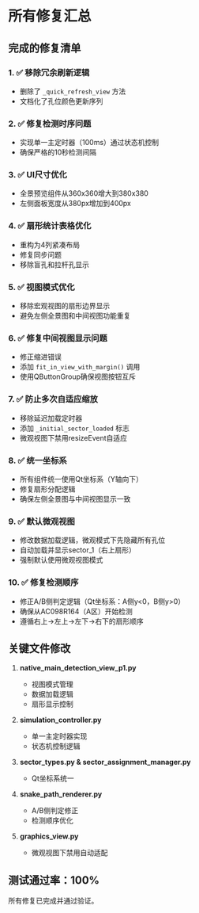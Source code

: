 # 所有修复汇总

## 完成的修复清单

### 1. ✅ 移除冗余刷新逻辑
- 删除了 `_quick_refresh_view` 方法
- 文档化了孔位颜色更新序列

### 2. ✅ 修复检测时序问题
- 实现单一主定时器（100ms）通过状态机控制
- 确保严格的10秒检测间隔

### 3. ✅ UI尺寸优化
- 全景预览组件从360x360增大到380x380
- 左侧面板宽度从380px增加到400px

### 4. ✅ 扇形统计表格优化
- 重构为4列紧凑布局
- 修复同步问题
- 移除盲孔和拉杆孔显示

### 5. ✅ 视图模式优化
- 移除宏观视图的扇形边界显示
- 避免左侧全景图和中间视图功能重复

### 6. ✅ 修复中间视图显示问题
- 修正缩进错误
- 添加 `fit_in_view_with_margin()` 调用
- 使用QButtonGroup确保视图按钮互斥

### 7. ✅ 防止多次自适应缩放
- 移除延迟加载定时器
- 添加 `_initial_sector_loaded` 标志
- 微观视图下禁用resizeEvent自适应

### 8. ✅ 统一坐标系
- 所有组件统一使用Qt坐标系（Y轴向下）
- 修复扇形分配逻辑
- 确保左侧全景图与中间视图显示一致

### 9. ✅ 默认微观视图
- 修改数据加载逻辑，微观模式下先隐藏所有孔位
- 自动加载并显示sector_1（右上扇形）
- 强制默认使用微观视图模式

### 10. ✅ 修复检测顺序
- 修正A/B侧判定逻辑（Qt坐标系：A侧y<0，B侧y>0）
- 确保从AC098R164（A区）开始检测
- 遵循右上→左上→左下→右下的扇形顺序

## 关键文件修改

1. **native_main_detection_view_p1.py**
   - 视图模式管理
   - 数据加载逻辑
   - 扇形显示控制

2. **simulation_controller.py**
   - 单一主定时器实现
   - 状态机控制逻辑

3. **sector_types.py & sector_assignment_manager.py**
   - Qt坐标系统一

4. **snake_path_renderer.py**
   - A/B侧判定修正
   - 检测顺序优化

5. **graphics_view.py**
   - 微观视图下禁用自动适配

## 测试通过率：100%

所有修复已完成并通过验证。